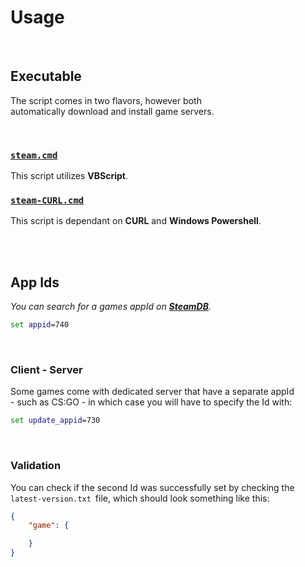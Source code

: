 
# Usage

<br>

## Executable

The script comes in two flavors, however both  
automatically download and install game servers.

<br>

### [`steam.cmd`][Script]

This script utilizes **VBScript**.

### [`steam-CURL.cmd`][Script Curl]

This script is dependant on **CURL** and **Windows Powershell**.

<br>
<br>

## App Ids

*You can search for a games appId on **[SteamDB]**.*

```bat
set appid=740
```

<br>

### Client - Server

Some games come with dedicated server that have a separate appId  
\- such as CS:GO - in which case you will have to specify the Id with:

```bat
set update_appid=730
```

<br>

### Validation

You can check if the second Id was successfully set by checking the  
`latest-version.txt`  file, which should look something like this:

```json
{
    "game": {

    }
}
```

<br>


<!----------------------------------------------------------------------------->

[Script Curl]: ../Source/steam-CURL.cmd
[Script]: ../Source/steam.cmd

[SteamDB]: https://steamdb.info/
